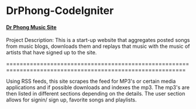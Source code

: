 DrPhong-CodeIgniter
===================

<h4><a href="http://doctorphong.com/">Dr Phong Music Site </a> </h4>
Project Description: This is a start-up website that aggregates posted songs from music blogs,
downloads them and replays that music with the music of artists that have signed up to the site. 

===========================================================================================================

Using RSS feeds, this site scrapes the feed for MP3's or certain media applications and if possible downloads and indexes the mp3.
The mp3's are then listed in different sections depending on the details. 
The user section allows for signin/ sign up, favorite songs and playlists. 
